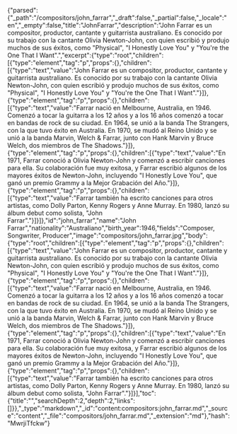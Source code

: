 {"parsed":{"_path":"/compositors/john_farrar","_draft":false,"_partial":false,"_locale":"en","_empty":false,"title":"JohnFarrar","description":"John Farrar es un compositor, productor, cantante y guitarrista australiano. Es conocido por su trabajo con la cantante Olivia Newton-John, con quien escribió y produjo muchos de sus éxitos, como \"Physical\", \"I Honestly Love You\" y \"You're the One That I Want\".","excerpt":{"type":"root","children":[{"type":"element","tag":"p","props":{},"children":[{"type":"text","value":"John Farrar es un compositor, productor, cantante y guitarrista australiano. Es conocido por su trabajo con la cantante Olivia Newton-John, con quien escribió y produjo muchos de sus éxitos, como \"Physical\", \"I Honestly Love You\" y \"You're the One That I Want\"."}]},{"type":"element","tag":"p","props":{},"children":[{"type":"text","value":"Farrar nació en Melbourne, Australia, en 1946. Comenzó a tocar la guitarra a los 12 años y a los 16 años comenzó a tocar en bandas de rock de su ciudad. En 1964, se unió a la banda The Strangers, con la que tuvo éxito en Australia. En 1970, se mudó al Reino Unido y se unió a la banda Marvin, Welch & Farrar, junto con Hank Marvin y Bruce Welch, dos miembros de The Shadows."}]},{"type":"element","tag":"p","props":{},"children":[{"type":"text","value":"En 1971, Farrar conoció a Olivia Newton-John y comenzó a escribir canciones para ella. Su colaboración fue muy exitosa, y Farrar escribió algunos de los mayores éxitos de Newton-John, incluyendo \"I Honestly Love You\", que ganó un premio Grammy a la Mejor Grabación del Año."}]},{"type":"element","tag":"p","props":{},"children":[{"type":"text","value":"Farrar también ha escrito canciones para otros artistas, como Dolly Parton, Kenny Rogers y Anne Murray. En 1980, lanzó su álbum debut como solista, \"John Farrar\"."}]}]},"id":"john_farrar","name":"John Farrar","nationality":"Australiano","birth_year":1946,"fields":"Composer, Songwriter, Producer","image":"compositors/john_farrar.jpg","body":{"type":"root","children":[{"type":"element","tag":"p","props":{},"children":[{"type":"text","value":"John Farrar es un compositor, productor, cantante y guitarrista australiano. Es conocido por su trabajo con la cantante Olivia Newton-John, con quien escribió y produjo muchos de sus éxitos, como \"Physical\", \"I Honestly Love You\" y \"You're the One That I Want\"."}]},{"type":"element","tag":"p","props":{},"children":[{"type":"text","value":"Farrar nació en Melbourne, Australia, en 1946. Comenzó a tocar la guitarra a los 12 años y a los 16 años comenzó a tocar en bandas de rock de su ciudad. En 1964, se unió a la banda The Strangers, con la que tuvo éxito en Australia. En 1970, se mudó al Reino Unido y se unió a la banda Marvin, Welch & Farrar, junto con Hank Marvin y Bruce Welch, dos miembros de The Shadows."}]},{"type":"element","tag":"p","props":{},"children":[{"type":"text","value":"En 1971, Farrar conoció a Olivia Newton-John y comenzó a escribir canciones para ella. Su colaboración fue muy exitosa, y Farrar escribió algunos de los mayores éxitos de Newton-John, incluyendo \"I Honestly Love You\", que ganó un premio Grammy a la Mejor Grabación del Año."}]},{"type":"element","tag":"p","props":{},"children":[{"type":"text","value":"Farrar también ha escrito canciones para otros artistas, como Dolly Parton, Kenny Rogers y Anne Murray. En 1980, lanzó su álbum debut como solista, \"John Farrar\"."}]}],"toc":{"title":"","searchDepth":2,"depth":2,"links":[]}},"_type":"markdown","_id":"content:compositors:john_farrar.md","_source":"content","_file":"compositors/john_farrar.md","_extension":"md"},"hash":"MwrjiTfckw"}